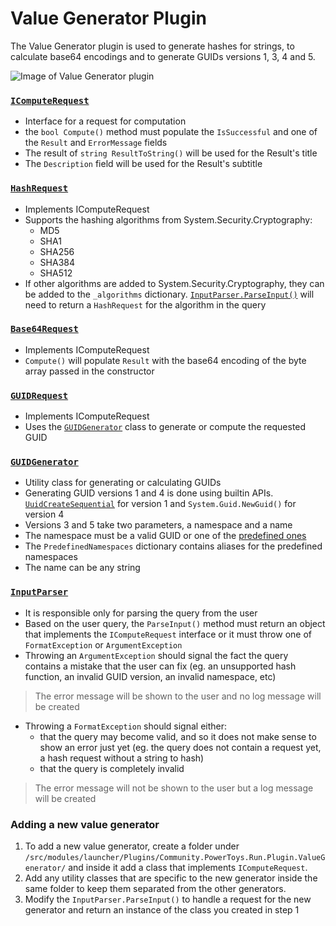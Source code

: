 # Value Generator Plugin

The Value Generator plugin is used to generate hashes for strings, to calculate base64 encodings and to generate GUIDs versions 1, 3, 4 and 5.

![Image of Value Generator plugin](/doc/images/launcher/plugin/community.valuegenerator.png)

### [`IComputeRequest`](/src/modules/launcher/Plugins/Community.PowerToys.Run.Plugin.ValueGenerator/IComputeRequest.cs)
- Interface for a request for computation
- the `bool Compute()` method must populate the `IsSuccessful` and one of the `Result` and `ErrorMessage` fields
- The result of `string ResultToString()` will be used for the Result's title
- The `Description` field will be used for the Result's subtitle

### [`HashRequest`](/src/modules/launcher/Plugins/Community.PowerToys.Run.Plugin.ValueGenerator/Hashing/HashRequest.cs)
- Implements IComputeRequest
- Supports the hashing algorithms from System.Security.Cryptography:
  - MD5
  - SHA1
  - SHA256
  - SHA384
  - SHA512
- If other algorithms are added to System.Security.Cryptography, they can be added to the `_algorithms` dictionary. [`InputParser.ParseInput()`](#inputparser) will need to return a `HashRequest` for the algorithm in the query

### [`Base64Request`](/src/modules/launcher/Plugins/Community.PowerToys.Run.Plugin.ValueGenerator/Base64/Base64Request.cs)
- Implements IComputeRequest
- `Compute()` will populate `Result` with the base64 encoding of the byte array passed in the constructor

### [`GUIDRequest`](/src/modules/launcher/Plugins/Community.PowerToys.Run.Plugin.ValueGenerator/GUID/GUIDRequest.cs)
- Implements IComputeRequest
- Uses the [`GUIDGenerator`](#guidgenerator) class to generate or compute the requested GUID

### [`GUIDGenerator`](/src/modules/launcher/Plugins/Community.PowerToys.Run.Plugin.ValueGenerator/GUID/GUIDGenerator.cs)
- Utility class for generating or calculating GUIDs
- Generating GUID versions 1 and 4 is done using builtin APIs. [`UuidCreateSequential`](https://learn.microsoft.com/en-us/windows/win32/api/rpcdce/nf-rpcdce-uuidcreatesequential) for version 1 and `System.Guid.NewGuid()` for version 4
- Versions 3 and 5 take two parameters, a namespace and a name
- The namespace must be a valid GUID or one of the [predefined ones](https://datatracker.ietf.org/doc/html/rfc4122#appendix-C)
- The `PredefinedNamespaces` dictionary contains aliases for the predefined namespaces
- The name can be any string

### [`InputParser`](/src/modules/launcher/Plugins/Community.PowerToys.Run.Plugin.ValueGenerator/InputParser.cs)
- It is responsible only for parsing the query from the user
- Based on the user query, the `ParseInput()` method must return an object that implements the `IComputeRequest` interface or it must throw one of `FormatException` or `ArgumentException`
- Throwing an `ArgumentException` should signal the fact the query contains a mistake that the user can fix (eg. an unsupported hash function, an invalid GUID version, an invalid namespace, etc)
> The error message will be shown to the user and no log message will be created
- Throwing a `FormatException` should signal either:
  - that the query may become valid, and so it does not make sense to show an error just yet (eg. the query does not contain a request yet, a hash request without a string to hash)
  - that the query is completely invalid
> The error message will not be shown to the user but a log message will be created

### Adding a new value generator
1. To add a new value generator, create a folder under `/src/modules/launcher/Plugins/Community.PowerToys.Run.Plugin.ValueGenerator/` and inside it add a class that implements `IComputeRequest`.
2. Add any utility classes that are specific to the new generator inside the same folder to keep them separated from the other generators.
3. Modify the `InputParser.ParseInput()` to handle a request for the new generator and return an instance of the class you created in step 1